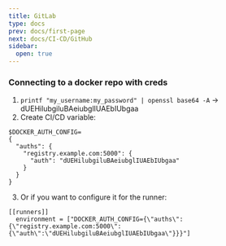 ```yaml
---
title: GitLab
type: docs
prev: docs/first-page
next: docs/CI-CD/GitHub
sidebar:
  open: true
---
```


### Connecting to a docker repo with creds
1. `printf "my_username:my_password" | openssl base64 -A` -> dUEHilubgiluBAeiubglIUAEbIUbgaa
2. Create CI/CD variable:
```
$DOCKER_AUTH_CONFIG=
{
  "auths": {
    "registry.example.com:5000": {
      "auth": "dUEHilubgiluBAeiubglIUAEbIUbgaa"
    }
  }
}
```
3. Or if you want to configure it for the runner:
```
[[runners]]
  environment = ["DOCKER_AUTH_CONFIG={\"auths\":{\"registry.example.com:5000\":{\"auth\":\"dUEHilubgiluBAeiubglIUAEbIUbgaa\"}}}"]
```

